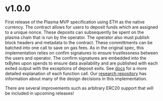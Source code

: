 # v1.0.0

First release of the Plasma MVP specification using ETH as the native currency. The contract allows for users to deposit funds which are assigned to a unique nonce.
These deposits can subsequently be spent on the plasma chain that is run by the operator. The operator also must publish block headers and metadata to the contract.
These committments can be batched into one call to save on gas fees. As in the original spec, this implementation relies on confim signatures to ensure trustlessness
between the users and operator. The confirm signatures are embedded into the txBytes upon spends to ensure data availability and are published with each exited output
with the exceptions of deposit exits. See [docs](https://github.com/FourthState/plasma-mvp-rootchain/blob/master/docs/plasmaMVPFunctions.md) for a more detailed explanation of each function call. Our [research repository](https://github.com/fourthstate/plasma-research) has 
information about many of the design decisions in this implementation.

There are several improvements such as arbitrary ERC20 support that will be included in upcoming releases!

